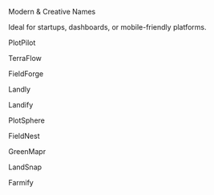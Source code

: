 Modern & Creative Names

Ideal for startups, dashboards, or mobile-friendly platforms.

PlotPilot

TerraFlow

FieldForge

Landly

Landify

PlotSphere

FieldNest

GreenMapr

LandSnap

Farmify
